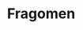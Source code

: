 ---
facebook: https://facebook.com/FragomenWorldwide
instagram: https://instagram.com/fragomenimmigration
linkedin: https://linkedin.com/company/fragomen-del-rey-bernsen-&-loewy
logohandle: fragomen
sort: fragomen
title: Fragomen
twitter: https://x.com/fragomen
website: https://www.fragomen.com/
youtube: https://youtube.com/channel/UCFt9Y7AW9FmAm_GNEWse5og
---